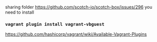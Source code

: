 sharing folder
https://github.com/scotch-io/scotch-box/issues/296
you need to install 
### `vagrant plugin install vagrant-vbguest`

https://github.com/hashicorp/vagrant/wiki/Available-Vagrant-Plugins
